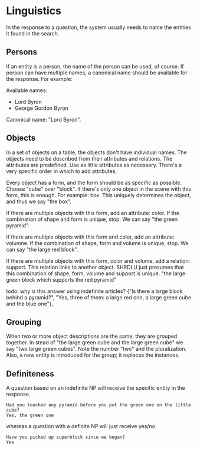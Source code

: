 # Linguistics

In the response to a question, the system usually needs to name the entities it found in the search.

## Persons

If an entity is a person, the name of the person can be used, of course. If person can have multiple names, a canonical name should be available for the response. For example:

Available names:

- Lord Byron
- George Gordon Byron

Canonical name: "Lord Byron".

## Objects

In a set of objects on a table, the objects don't have individual names. The objects need to be described from their attributes and relations. The attributes are predefined. Use as little attributes as necessary. There's a very specific order in which to add attributes,

Every object has a form, and the form should be as specific as possible. Choose "cube" over "block". If there's only one object in the scene with this form, this is enough. For example: box. This uniquely determines the object, and thus we say "the box".

If there are multiple objects with this form, add an attribute: color. If the combination of shape and form is unique, stop. We can say "the green pyramid".

If there are multiple objects with this form and color, add an attribute: volumne. If the combination of shape, form and volume is unique, stop. We can say "the large red block".

If there are multiple objects with this form, color and volume, add a relation: support. This relation links to another object. SHRDLU just presumes that this combination of shape, form, volume and support is unique. "the large green block which supports the red pyramid"

todo: why is this answer using indefinite articles?
{"Is there a large block behind a pyramid?", "Yes, three of them: a large red one, a large green cube and the blue one"},

## Grouping

When two or more object descriptions are the same, they are grouped together. In stead of "the large green cube and the large green cube" we say "two large green cubes". Note the number "two" and the pluralization. Also, a new entity is introduced for the group; it replaces the instances.

## Definiteness

A question based on an indefinite NP will receive the specific entity in the response.

    Had you touched any pyramid before you put the green one on the little cube?
    Yes, the green one

whereas a question with a definite NP will just receive yes/no

    Have you picked up superblock since we began?
    Yes
